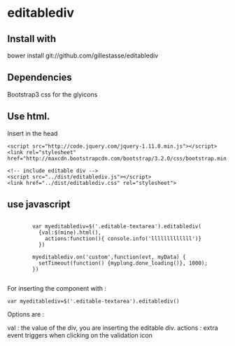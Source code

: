 editablediv
===========


## Install with 
bower install git://github.com/gillestasse/editablediv

## Dependencies

Bootstrap3 css for the glyicons


## Use html.

Insert in the head

```
<script src="http://code.jquery.com/jquery-1.11.0.min.js"></script>	
<link rel="stylesheet" href="http://maxcdn.bootstrapcdn.com/bootstrap/3.2.0/css/bootstrap.min.css">

<!-- include editable div -->
<script src="../dist/editablediv.js"></script>
<link href="../dist/editablediv.css" rel="stylesheet">

 ```
 ## use javascript 
 
```
	
        var myeditablediv=$('.editable-textarea').editablediv(
          {val:$(mine).html(),
            actions:function(){ console.info('lllllllllllll')}
          })
        
        myeditablediv.on('custom',function(evt, myData) {
          setTimeout(function() {myplung.done_loading()}, 1000);
        })


 ```
 
 For inserting the component with :
 ```
 var myeditablediv=$('.editable-textarea').editablediv()
 ```
 
 Options are : 
 
 val : the value of the div, you are inserting the editable div.
 actions : extra event triggers when clicking on the validation icon 
